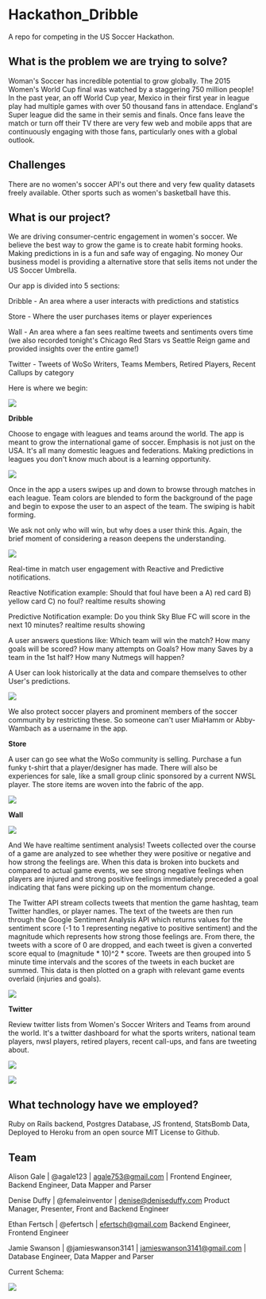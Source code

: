 # Hackathon_Dribble
A repo for competing in the US Soccer Hackathon.

## What is the problem we are trying to solve?

Woman's Soccer has incredible potential to grow globally.  The 2015 Women's World Cup final was watched by a staggering 750 million people! In the past year, an off World Cup year, Mexico in their first year in league play had multiple games with over 50 thousand fans in attendace. England's Super league did the same in their semis and finals. Once fans leave the match or turn off their TV there are very few web and mobile apps that are continuously engaging with those fans, particularly ones with a global outlook.

## Challenges

There are no women's soccer API's out there and very few quality datasets freely available. Other sports such as women's basketball have this.

## What is our project?

We are driving consumer-centric engagement in women's soccer. We believe the best way to grow the game is to create habit forming hooks. Making predictions in is a fun and safe way of engaging. No money Our business model is providing a alternative store that sells items not under the US Soccer Umbrella.

Our app is divided into 5 sections:

Dribble - An area where a user interacts with predictions and statistics

Store - Where the user purchases items or player experiences

Wall - An area where a fan sees realtime tweets and sentiments overs time (we also recorded tonight's Chicago Red Stars vs Seattle Reign game and provided insights over the entire game!)

Twitter - Tweets of WoSo Writers, Teams Members, Retired Players, Recent Callups by category


Here is where we begin:

![](https://github.com/femaleinventor/Hackathon_Dribble/blob/development/homepage.png)


**Dribble**

Choose to engage with leagues and teams around the world. The app is meant to grow the international game of soccer. Emphasis is not just on the USA. It's all many domestic leagues and federations. Making predictions in leagues you don't know much about is a learning opportunity.

![](https://github.com/femaleinventor/Hackathon_Dribble/blob/development/WorldwideLeagues.png)

Once in the app a users swipes up and down to browse through matches in each league. Team colors are blended to form the background of the page and begin to expose the user to an aspect of the team. The swiping is habit forming.

We ask not only who will win, but why does a user think this. Again, the brief moment of considering a reason deepens the understanding.

![](https://github.com/femaleinventor/Hackathon_Dribble/blob/development/Predictions.gif)


Real-time in match user engagement with Reactive and Predictive notifications.

Reactive Notification example:
Should that foul have been a A) red card B) yellow card C) no foul?
realtime results showing

Predictive Notification example:
Do you think Sky Blue FC will score in the next 10 minutes?
realtime results showing

A user answers questions like:
Which team will win the match?
How many goals will be scored?
How many attempts on Goals?
How many Saves by a team in the 1st half?
How many Nutmegs will happen?

A User can look historically at the data and compare themselves to other User's predictions.

![](https://github.com/femaleinventor/Hackathon_Dribble/blob/development/realtimestats.gif)

We also protect soccer players and prominent members of the soccer community by restricting these. So someone can't user MiaHamm or Abby-Wambach as a username in the app.


**Store**

A user can go see what the WoSo community is selling. Purchase a fun funky t-shirt that a player/designer has made. There will also be experiences for sale, like a small group clinic sponsored by a current NWSL player. The store items are woven into the fabric of the app.

![](https://github.com/femaleinventor/Hackathon_Dribble/blob/development/CommericalModel.png)


**Wall**

![](https://github.com/femaleinventor/Hackathon_Dribble/blob/development/TwitterWall.png)

And We have realtime sentiment analysis! Tweets collected over the course of a game are analyzed to see whether they were positive or negative and how strong the feelings are. When this data is broken into buckets and compared to actual game events, we see strong negative feelings when players are injured and strong positive feelings immediately preceded a goal indicating that fans were picking up on the momentum change.

The Twitter API stream collects tweets that mention the game hashtag, team Twitter handles, or player names. The text of the tweets are then run through the Google Sentiment Analysis API which returns values for the sentiment score (-1 to 1 representing negative to positive sentiment) and the magnitude which represents how strong those feelings are. From there, the tweets with a score of 0 are dropped, and each tweet is given a converted score equal to (magnitude * 10)^2 * score. Tweets are then grouped into 5 minute time intervals and the scores of the tweets in each bucket are summed. This data is then plotted on a graph with relevant game events overlaid (injuries and goals).

![](https://github.com/femaleinventor/Hackathon_Dribble/blob/development/sentiment/sentiment.jpg)


**Twitter**

Review twitter lists from Women's Soccer Writers and Teams from around the world. It's a twitter dashboard for what the sports writers, national team players, nwsl players, retired players, recent call-ups, and fans are tweeting about.

![](https://github.com/femaleinventor/Hackathon_Dribble/blob/development/Wosowriters.png)

![](https://github.com/femaleinventor/Hackathon_Dribble/blob/development/FrancePlayers.png)



## What technology have we employed?

Ruby on Rails backend, Postgres Database, JS frontend, StatsBomb Data, Deployed to Heroku from an open source MIT License to Github.


## Team

Alison Gale | @agale123 | agale753@gmail.com |
Frontend Engineer, Backend Engineer, Data Mapper and Parser

Denise Duffy | @femaleinventor | denise@deniseduffy.com
Product Manager, Presenter, Front and Backend Engineer

Ethan Fertsch | @efertsch | efertsch@gmail.com
Backend Engineer, Frontend Engineer

Jamie Swanson | @jamieswanson3141 | jamieswanson3141@gmail.com |
Database Engineer, Data Mapper and Parser


Current Schema:

![](https://github.com/femaleinventor/Hackathon_Dribble/blob/master/Dribble-Schema.png)
